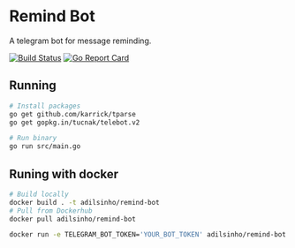 # Remind Bot
A telegram bot for message reminding.

[![Build Status](https://travis-ci.org/aaneto/remind-bot.svg?branch=master)](https://travis-ci.org/aaneto/remind-bot)
[![Go Report Card](https://goreportcard.com/badge/github.com/aaneto/remind-bot)](https://goreportcard.com/report/github.com/aaneto/remind-bot)

## Running

```bash
# Install packages
go get github.com/karrick/tparse
go get gopkg.in/tucnak/telebot.v2

# Run binary
go run src/main.go
```

## Runing with docker

```bash
# Build locally
docker build . -t adilsinho/remind-bot
# Pull from Dockerhub
docker pull adilsinho/remind-bot

docker run -e TELEGRAM_BOT_TOKEN='YOUR_BOT_TOKEN' adilsinho/remind-bot
```
